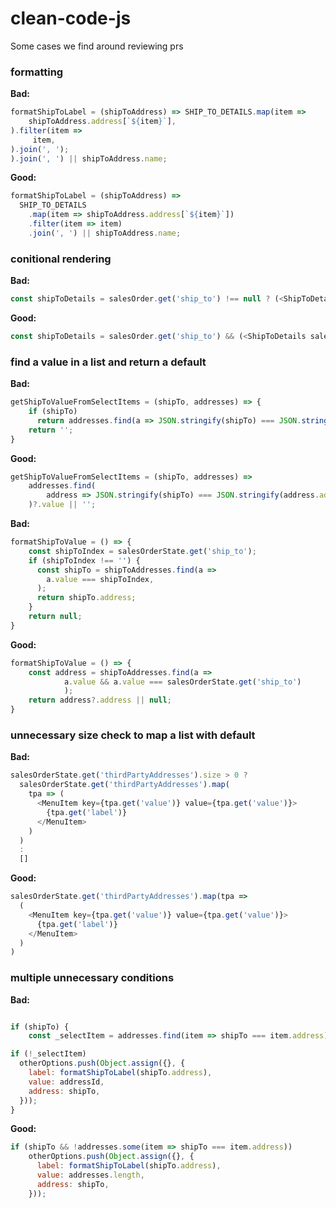 # clean-code-js
Some cases we find around reviewing prs

### formatting

**Bad:**

```javascript
formatShipToLabel = (shipToAddress) => SHIP_TO_DETAILS.map(item =>
    shipToAddress.address[`${item}`],
).filter(item =>
     item,
).join(', ');
).join(', ') || shipToAddress.name;
```

**Good:**

```javascript
formatShipToLabel = (shipToAddress) => 
  SHIP_TO_DETAILS
    .map(item => shipToAddress.address[`${item}`])
    .filter(item => item)
    .join(', ') || shipToAddress.name;
```


### conitional rendering

**Bad:**

```javascript
const shipToDetails = salesOrder.get('ship_to') !== null ? (<ShipToDetails salesOrder={salesOrder} />) : null;
```

**Good:**

```javascript
const shipToDetails = salesOrder.get('ship_to') && (<ShipToDetails salesOrder={salesOrder} />);
```


### find a value in a list and return a default

**Bad:**

```javascript
getShipToValueFromSelectItems = (shipTo, addresses) => {
    if (shipTo)
      return addresses.find(a => JSON.stringify(shipTo) === JSON.stringify(a.address)).value;
    return '';
}
```

**Good:**

```javascript
getShipToValueFromSelectItems = (shipTo, addresses) => 
    addresses.find(
        address => JSON.stringify(shipTo) === JSON.stringify(address.address)
    )?.value || '';
```


**Bad:**

```javascript
formatShipToValue = () => {
    const shipToIndex = salesOrderState.get('ship_to');
    if (shipToIndex !== '') {
      const shipTo = shipToAddresses.find(a =>
        a.value === shipToIndex,
      );
      return shipTo.address;
    }
    return null;
}
```

**Good:**

```javascript
formatShipToValue = () => {
    const address = shipToAddresses.find(a => 
            a.value && a.value === salesOrderState.get('ship_to')
            );
    return address?.address || null;
}
```
 


### unnecessary size check to map a list with default

**Bad:**

```javascript
salesOrderState.get('thirdPartyAddresses').size > 0 ?
  salesOrderState.get('thirdPartyAddresses').map(
    tpa => (
      <MenuItem key={tpa.get('value')} value={tpa.get('value')}>
        {tpa.get('label')}
      </MenuItem>
    )
  )
  : 
  []
```

**Good:**

```javascript
salesOrderState.get('thirdPartyAddresses').map(tpa => 
  (
    <MenuItem key={tpa.get('value')} value={tpa.get('value')}>
      {tpa.get('label')}
    </MenuItem>
  )
)
```


### multiple unnecessary conditions

**Bad:**

```javascript

if (shipTo) {
    const _selectItem = addresses.find(item => shipTo === item.address);

if (!_selectItem)
  otherOptions.push(Object.assign({}, {
    label: formatShipToLabel(shipTo.address),
    value: addressId,
    address: shipTo,
  }));
}
```

**Good:**

```javascript
if (shipTo && !addresses.some(item => shipTo === item.address))
    otherOptions.push(Object.assign({}, {
      label: formatShipToLabel(shipTo.address),
      value: addresses.length,
      address: shipTo,
    }));
```
                 

